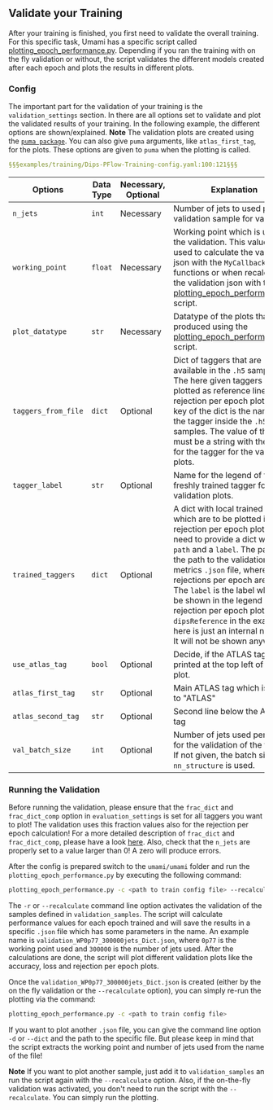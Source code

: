 ## Validate your Training

After your training is finished, you first need to validate the overall training. For this specific task, Umami has a specific script called [plotting_epoch_performance.py](https://gitlab.cern.ch/atlas-flavor-tagging-tools/algorithms/umami/-/blob/master/umami/plotting_epoch_performance.py). Depending if you ran the training with on the fly validation or without, the script validates the different models created after each epoch and plots the results in different plots.

### Config

The important part for the validation of your training is the `validation_settings` section. In there are all options set to validate and plot the validated results of your training. In the following example, the different options are shown/explained.
**Note** The validation plots are created using the [`puma package`](https://github.com/umami-hep/puma/). You can also give `puma` arguments, like `atlas_first_tag`, for the plots. These options are given to `puma` when the plotting is called.

```yaml
§§§examples/training/Dips-PFlow-Training-config.yaml:100:121§§§
```

| Options | Data Type | Necessary, Optional | Explanation |
|---------|-----------|---------------------|-------------|
| `n_jets` | `int` | Necessary | Number of jets to used per validation sample for validation. |
| `working_point` | `float` | Necessary | Working point which is used in the validation. This value is used to calculate the validation json with the `MyCallback` functions or when recalculating the validation json with the [plotting_epoch_performance.py](https://gitlab.cern.ch/atlas-flavor-tagging-tools/algorithms/umami/-/blob/master/umami/plotting_epoch_performance.py) script. |
| `plot_datatype` | `str` | Necessary | Datatype of the plots that are produced using the [plotting_epoch_performance.py](https://gitlab.cern.ch/atlas-flavor-tagging-tools/algorithms/umami/-/blob/master/umami/plotting_epoch_performance.py) script. |
| `taggers_from_file` | `dict` | Optional | Dict of taggers that are available in the `.h5` samples. The here given taggers are plotted as reference lines in the rejection per epoch plots. The key of the dict is the name of the tagger inside the `.h5` samples. The value of the key must be a string with the label for the tagger for the validation plots. |
| `tagger_label` | `str` | Optional | Name for the legend of the freshly trained tagger for the validation plots. |
| `trained_taggers` | `dict` | Optional | A dict with local trained taggers which are to be plotted in the rejection per epoch plots. You need to provide a dict with a `path` and a `label`. The path is the path to the validation metrics `.json` file, where the rejections per epoch are saved. The `label` is the label which will be shown in the legend in the rejection per epoch plots. The `dipsReference` in the example here is just an internal naming. It will not be shown anywhere. |
| `use_atlas_tag` | `bool` | Optional | Decide, if the ATLAS tag is printed at the top left of the plot. |
| `atlas_first_tag` | `str` | Optional | Main ATLAS tag which is right to "ATLAS" |
| `atlas_second_tag` | `str` | Optional | Second line below the ATLAS tag |
| `val_batch_size` | `int` | Optional | Number of jets used per batch for the validation of the training. If not given, the batch size from `nn_structure` is used. |

### Running the Validation

Before running the validation, please ensure that the `frac_dict` and `frac_dict_comp` option in `evaluation_settings` is set for all taggers you want to plot! The validation uses this fraction values also for the rejection per epoch calculation! For a more detailed description of `frac_dict` and `frac_dict_comp`, please have a look [here](evaluate.md). Also, check that the `n_jets` are properly set to a value larger than 0! A zero will produce errors.

After the config is prepared switch to the `umami/umami` folder and run the `plotting_epoch_performance.py` by executing the following command:

```bash
plotting_epoch_performance.py -c <path to train config file> --recalculate
```

The `-r` or `--recalculate` command line option activates the validation of the samples defined in `validation_samples`. The script will calculate performance values for each epoch trained and will save the results in a specific `.json` file which has some parameters in the name. An example name is `validation_WP0p77_300000jets_Dict.json`, where `0p77` is the working point used and `300000` is the number of jets used. After the calculations are done, the script will plot different validation plots like the accuracy, loss and rejection per epoch plots.

Once the `validation_WP0p77_300000jets_Dict.json` is created (either by the on the fly validation or the `--recalculate` option), you can simply re-run the plotting via the command:

```bash
plotting_epoch_performance.py -c <path to train config file>
```

If you want to plot another `.json` file, you can give the command line option `-d` or `--dict` and the path to the specific file. But please keep in mind that the script extracts the working point and number of jets used from the name of the file!

**Note** If you want to plot another sample, just add it to `validation_samples` an run the script again with the `--recalculate` option. Also, if the on-the-fly validation was activated, you don't need to run the script with the `--recalculate`. You can simply run the plotting.


